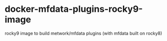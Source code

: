 # docker-mfdata-plugins-rocky9-image
rocky9 image to build metwork/mfdata plugins (with mfdata built on rocky8) 
